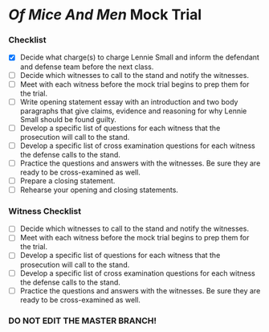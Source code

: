 # _Of Mice And Men_ Mock Trial 
### Checklist
- [x] Decide what charge(s) to charge Lennie Small and inform the defendant and defense team before the next class. 
- [ ] Decide which witnesses to call to the stand and notify the witnesses.
- [ ] Meet with each witness before the mock trial begins to prep them for the trial. 
- [ ] Write opening statement essay with an introduction and two body paragraphs that give claims, evidence and reasoning for why Lennie Small should be found guilty.
- [ ] Develop a specific list of questions for each witness that the prosecution will call to the stand.
- [ ] Develop a specific list of cross examination questions for each witness the defense calls to the stand.
- [ ] Practice the questions and answers with the witnesses. Be sure they are ready to be cross-examined as well.
- [ ] Prepare a closing statement.
- [ ] Rehearse your opening and closing statements.
### Witness Checklist
- [ ] Decide which witnesses to call to the stand and notify the witnesses.
- [ ] Meet with each witness before the mock trial begins to prep them for the trial. 
- [ ] Develop a specific list of questions for each witness that the prosecution will call to the stand.
- [ ] Develop a specific list of cross examination questions for each witness the defense calls to the stand.
- [ ] Practice the questions and answers with the witnesses. Be sure they are ready to be cross-examined as well.

### DO NOT EDIT THE MASTER BRANCH!
